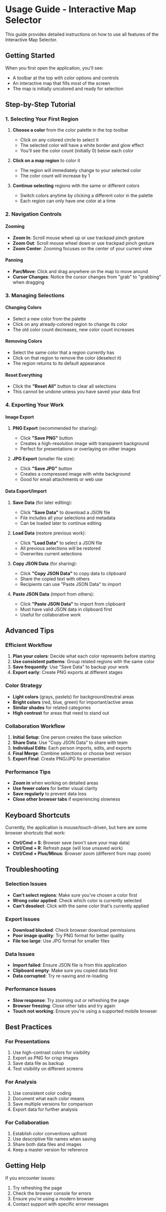 # Usage Guide - Interactive Map Selector

This guide provides detailed instructions on how to use all features of the Interactive Map Selector.

## Getting Started

When you first open the application, you'll see:
- A toolbar at the top with color options and controls
- An interactive map that fills most of the screen
- The map is initially uncolored and ready for selection

## Step-by-Step Tutorial

### 1. Selecting Your First Region

1. **Choose a color** from the color palette in the top toolbar
   - Click on any colored circle to select it
   - The selected color will have a white border and glow effect
   - You'll see the color count (initially 0) below each color

2. **Click on a map region** to color it
   - The region will immediately change to your selected color
   - The color count will increase by 1

3. **Continue selecting** regions with the same or different colors
   - Switch colors anytime by clicking a different color in the palette
   - Each region can only have one color at a time

### 2. Navigation Controls

#### Zooming
- **Zoom In**: Scroll mouse wheel up or use trackpad pinch gesture
- **Zoom Out**: Scroll mouse wheel down or use trackpad pinch gesture
- **Zoom Center**: Zooming focuses on the center of your current view

#### Panning
- **Pan/Move**: Click and drag anywhere on the map to move around
- **Cursor Changes**: Notice the cursor changes from "grab" to "grabbing" when dragging

### 3. Managing Selections

#### Changing Colors
- Select a new color from the palette
- Click on any already-colored region to change its color
- The old color count decreases, new color count increases

#### Removing Colors
- Select the same color that a region currently has
- Click on that region to remove the color (deselect it)
- The region returns to its default appearance

#### Reset Everything
- Click the **"Reset All"** button to clear all selections
- This cannot be undone unless you have saved your data first

### 4. Exporting Your Work

#### Image Export
1. **PNG Export** (recommended for sharing):
   - Click **"Save PNG"** button
   - Creates a high-resolution image with transparent background
   - Perfect for presentations or overlaying on other images

2. **JPG Export** (smaller file size):
   - Click **"Save JPG"** button
   - Creates a compressed image with white background
   - Good for email attachments or web use

#### Data Export/Import
1. **Save Data** (for later editing):
   - Click **"Save Data"** to download a JSON file
   - File includes all your selections and metadata
   - Can be loaded later to continue editing

2. **Load Data** (restore previous work):
   - Click **"Load Data"** to select a JSON file
   - All previous selections will be restored
   - Overwrites current selections

3. **Copy JSON Data** (for sharing):
   - Click **"Copy JSON Data"** to copy data to clipboard
   - Share the copied text with others
   - Recipients can use "Paste JSON Data" to import

4. **Paste JSON Data** (import from others):
   - Click **"Paste JSON Data"** to import from clipboard
   - Must have valid JSON data in clipboard first
   - Useful for collaborative work

## Advanced Tips

### Efficient Workflow
1. **Plan your colors**: Decide what each color represents before starting
2. **Use consistent patterns**: Group related regions with the same color
3. **Save frequently**: Use "Save Data" to backup your work
4. **Export early**: Create PNG exports at different stages

### Color Strategy
- **Light colors** (grays, pastels) for background/neutral areas
- **Bright colors** (red, blue, green) for important/active areas
- **Similar shades** for related categories
- **High contrast** for areas that need to stand out

### Collaboration Workflow
1. **Initial Setup**: One person creates the base selection
2. **Share Data**: Use "Copy JSON Data" to share with team
3. **Individual Edits**: Each person imports, edits, and exports
4. **Final Merge**: Combine selections or choose best version
5. **Export Final**: Create PNG/JPG for presentation

### Performance Tips
- **Zoom in** when working on detailed areas
- **Use fewer colors** for better visual clarity
- **Save regularly** to prevent data loss
- **Close other browser tabs** if experiencing slowness

## Keyboard Shortcuts

Currently, the application is mouse/touch-driven, but here are some browser shortcuts that work:

- **Ctrl/Cmd + S**: Browser save (won't save your map data)
- **Ctrl/Cmd + R**: Refresh page (will lose unsaved work)
- **Ctrl/Cmd + Plus/Minus**: Browser zoom (different from map zoom)

## Troubleshooting

### Selection Issues
- **Can't select regions**: Make sure you've chosen a color first
- **Wrong color applied**: Check which color is currently selected
- **Can't deselect**: Click with the same color that's currently applied

### Export Issues
- **Download blocked**: Check browser download permissions
- **Poor image quality**: Try PNG format for better quality
- **File too large**: Use JPG format for smaller files

### Data Issues
- **Import failed**: Ensure JSON file is from this application
- **Clipboard empty**: Make sure you copied data first
- **Data corrupted**: Try re-saving and re-loading

### Performance Issues
- **Slow response**: Try zooming out or refreshing the page
- **Browser freezing**: Close other tabs and try again
- **Touch not working**: Ensure you're using a supported mobile browser

## Best Practices

### For Presentations
1. Use high-contrast colors for visibility
2. Export as PNG for crisp images
3. Save data file as backup
4. Test visibility on different screens

### For Analysis
1. Use consistent color coding
2. Document what each color means
3. Save multiple versions for comparison
4. Export data for further analysis

### For Collaboration
1. Establish color conventions upfront
2. Use descriptive file names when saving
3. Share both data files and images
4. Keep a master version for reference

## Getting Help

If you encounter issues:
1. Try refreshing the page
2. Check the browser console for errors
3. Ensure you're using a modern browser
4. Contact support with specific error messages